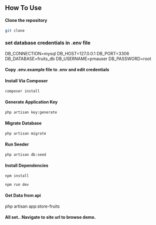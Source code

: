  


## How To Use

#### Clone the repository

```bash
git clone
```

### set database credentials in .env file

DB_CONNECTION=mysql
DB_HOST=127.0.0.1
DB_PORT=3306
DB_DATABASE=fruits_db
DB_USERNAME=pmauser
DB_PASSWORD=root

#### Copy .env.example file to .env and edit credentials

#### Install Via Composer

```bash
composer install
```

#### Generate Application Key

```bash
php artisan key:generate
```

#### Migrate Database

```bash
php artisan migrate
```

#### Run Seeder

```bash
php artisan db:seed
```

#### Install Dependencies

```bash
npm install

npm run dev
```
####  Get Data from api
php artisan app:store-fruits

#### All set.. Navigate to site url to browse demo.

 
